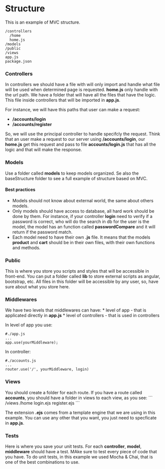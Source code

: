 # Structure
This is an example of MVC structure.
```
/controllers
  /home
  home.js
/models
/public
/views
app.js
package.json
```

<h3> Controllers </h3>
In controllers we should have a file with will only import and handle what
file will be used when determined page is requested.
<b>home.js</b> only handle with the url path. We have a folder that will have
all the files that have the logic. This file inside controllers that will be
imported in <b>app.js</b>.

For instance, we will have this paths that user can make a request:
* <b>/accounts/login</b>
* <b>/accounts/register</b>

So, we will use the principal controller to handle specifcly the request. Think
that an user make a request to our server using <b>/accounts/login</b>, our
<b>home.js</b> get this request and pass to file <b>accounts/login.js</b> that
has all the logic and that will make the response.

<h3> Models </h3>
Use a folder called <b>models</b> to keep models organized. Se also the
baseStructure folder to see a full example of structure based on MVC.

<h4> Best practices </h4>

* Models should not know about external world, the same about others models.
* Only models should have access to database, all hard work should be done by
them. For instance, if your controller <b>login</b> need to verify if a password
is correct, who will do the search in db for the user is the model, the model
has an function called <b>passwordCompare</b> and it will return if the password
match.
* Each model need to have their own <b>.js</b> file. It means that the models
<b>product</b> and <b>cart</b> should be in their own files, with their own
functions and methods.

<h3> Public </h3>
This is where you store you scripts and styles that will be accessible in
front-end. You can put a folder called <b>lib</b> to store external scripts as
angular, bootstrap, etc. All files in this folder will be accessible by any
user, so, have sure about what you store here.

<h3> Middlewares </h3>
We have two levels that middlewares can have:
* level of app - that is applicated directly in <b>app.js</b>
* level of controllers - that is used in controllers

In level of app you use:
```
#./app.js
...
app.use(yourMiddleware);
```
In controller:
```
#./accounts.js
...
router.use('/', yourMiddleware, login)
```

<h3> Views </h3>
You should create a folder for each route. If you have a route called
<b>accounts</b>, you should have a folder in views to each view, as you see:
```
/views
  /home
    login.ejs
    register.ejs
```

The extension <b>.ejs</b> comes from a template engine that we are using in this
example. You can use any other that you want, you just need to specficate in
<b>app.js</b>.

<h3> Tests </h3>
Here is where you save your unit tests. For each <b>controller</b>,
<b>model</b>, <b>middleware</b> should have a test. MAke sure to test every
piece of code that you have. To do unit tests, in this example we used
Mocha & Chai, that is one of the best combinations to use.
